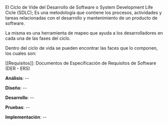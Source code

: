 El Ciclo de Vide del Desarrollo de Software o System Development Life Cicle (SDLC); Es una metodología que contiene los procesos, actividades y tareas relacionadas con el desarrollo y mantenimiento de un producto de software.

La misma es una herramienta de mapeo que ayuda a los desarrolladores en cada una de las fases del ciclo.

Dentro del ciclo de vida se pueden encontrar las faces que lo componen, los cuales son:

[[Requisitos]]:
Documentos de Especificación de Requisitos de Software (DER - ERS)

**Análisis**: --

**Diseño**: --

**Desarrollo**: --

**Pruebas**: --

**Implementación**: --
